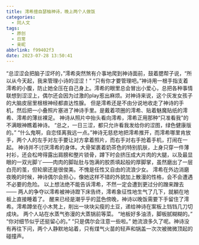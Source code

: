 ```yaml
---
title: 澪希擅自瑟柚神诗，晚上两个人做饭
categories:
  - 同人文
tags:
  - 原创
  - 日常
  - 亲昵
abbrlink: f99402f3
date: 2023-07-28 13:50:41
---
```


“总涩涩会把脑子涩坏的，”澪希突然煞有介事地爬到神诗面前，鼓着腮帮子说，“所以从今天起，我来管理小诗的涩涩！”
“只有你才要管理吧。”神诗用一根手指支着澪希的小腹，防止她全压在自己身上。澪希的眼里总会冒出小爱心，总把各种事情联想到涩涩上，偶尔还会因为过激的play惹出麻烦。对神诗来说，这个灰发女孩子的大脑皮层里根根神经都直达性腺。
但是澪希还是不由分说地收走了神诗的手机，然后把一小叠照片塞进了神诗手里。是戴着项圈的澪希、贴着魅魔贴纸的澪希、澪希的薄丝裸足。
神诗从照片中抬头看向澪希，澪希正用那种“只准看我”的不满眼神瞧着神诗。
“总之，一日三涩，都只允许看我发给你的涩图，绿色健康版的。”
“什么鬼啊，自恋怪离我远一点。”神诗无慈悲地把澪希推开，而澪希哪里肯放手，两个人的左手对左手要让对方拿着照片，而右手对右手抢着手机，打闹在一起。
神诗并不讨厌澪希的身体。大骨架裹着奶茶色的特别肌肤，上身只穿一件薄衬衫，还会松垮得露出肩膀和整片锁骨，蹲下时会挤压成大片肉的大腿，以及最显眼的一双光脚丫——肉肉的脚趾肚与饱满的胶质填起般的厚脚掌，虽然磨出了一层白亮的茧，但轮廓还是很俊美。不愧是任性又自由的流浪少女。
澪希在外边消磨夜晚的时候，神诗偶尔会担心，像她这样不错的外貌加上散漫的性格，会不会遭遇不必要的危险。
以上想法绝不能告诉澪希，不然一定会遭到更过分的蹭来蹭去——
两人的争夺以澪希被神诗蹬下床告终，澪希象征性地生气了几下，就躺在地板上直接睡着了。
醒来已经是潮乎乎的蓝色傍晚，神诗以晚饭需要下手留住了澪希。澪希蹲坐在小木凳上，削出一块块尖瘦的土豆，递给神诗在案板上铛铛几刀切成块。
两个人站在水蒸气弥漫的大蒸锅前等菜。
“地板好多油渍，脚板腻糊糊的。”
“你对细节似乎还挺留心的。”
“只是偶尔会注意一些啦。”
她流浪多久了呢。神诗没有再往下问，两个人静默地站着，只有煤气火苗的轻声和锅盖一次次被微微顶起的碰撞声。